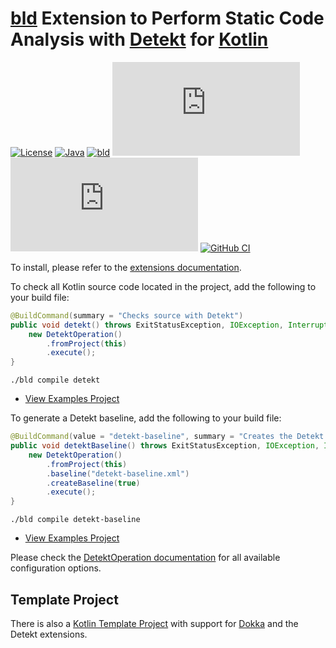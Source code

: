 # [bld](https://rife2.com/bld) Extension to Perform Static Code Analysis with [Detekt](https://detekt.dev/) for [Kotlin](https://kotlinlang.org/)


[![License](https://img.shields.io/badge/license-Apache%20License%202.0-blue.svg)](https://opensource.org/licenses/Apache-2.0)
[![Java](https://img.shields.io/badge/java-17%2B-blue)](https://www.oracle.com/java/technologies/javase/jdk17-archive-downloads.html)
[![bld](https://img.shields.io/badge/2.2.1-FA9052?label=bld&labelColor=2392FF)](https://rife2.com/bld)
[![Release](https://flat.badgen.net/maven/v/metadata-url/repo.rife2.com/releases/com/uwyn/rife2/bld-detekt/maven-metadata.xml?color=blue)](https://repo.rife2.com/#/releases/com/uwyn/rife2/bld-detekt)
[![Snapshot](https://flat.badgen.net/maven/v/metadata-url/repo.rife2.com/snapshots/com/uwyn/rife2/bld-detekt/maven-metadata.xml?label=snapshot)](https://repo.rife2.com/#/snapshots/com/uwyn/rife2/bld-detekt)
[![GitHub CI](https://github.com/rife2/bld-detekt/actions/workflows/bld.yml/badge.svg)](https://github.com/rife2/bld-detekt/actions/workflows/bld.yml)

To install, please refer to the [extensions documentation](https://github.com/rife2/bld/wiki/Extensions).

To check all Kotlin source code located in the project, add the following to your build file:
```java
@BuildCommand(summary = "Checks source with Detekt")
public void detekt() throws ExitStatusException, IOException, InterruptedException {
    new DetektOperation()
        .fromProject(this)
        .execute();
}
```

```console
./bld compile detekt
```

- [View Examples Project](https://github.com/rife2/bld-detekt/tree/main/examples)

To generate a Detekt baseline, add the following to your build file:

```java
@BuildCommand(value = "detekt-baseline", summary = "Creates the Detekt baseline")
public void detektBaseline() throws ExitStatusException, IOException, InterruptedException {
    new DetektOperation()
        .fromProject(this)
        .baseline("detekt-baseline.xml")
        .createBaseline(true)
        .execute();
}
```

```console
./bld compile detekt-baseline
```
- [View Examples Project](https://github.com/rife2/bld-detekt/tree/main/examples)

Please check the [DetektOperation documentation](https://rife2.github.io/bld-detekt/rife/bld/extension/DetektOperation.html#method-summary) for all available configuration options.

## Template Project

There is also a [Kotlin Template Project](https://github.com/rife2/kotlin-bld-example) with support for [Dokka](https://github.com/rife2/bld-dokka) and the Detekt extensions.
